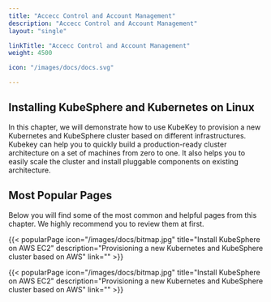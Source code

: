```yaml
---
title: "Accecc Control and Account Management"
description: "Accecc Control and Account Management"
layout: "single"

linkTitle: "Accecc Control and Account Management"
weight: 4500

icon: "/images/docs/docs.svg"

---
```


## Installing KubeSphere and Kubernetes on Linux

In this chapter, we will demonstrate how to use KubeKey to provision a new Kubernetes and KubeSphere cluster based on different infrastructures. Kubekey can help you to quickly build a production-ready cluster architecture on a set of machines from zero to one. It also helps you to easily scale the cluster and install pluggable components on existing architecture.

## Most Popular Pages

Below you will find some of the most common and helpful pages from this chapter. We highly recommend you to review them at first.

{{< popularPage icon="/images/docs/bitmap.jpg" title="Install KubeSphere on AWS EC2" description="Provisioning a new Kubernetes and KubeSphere cluster based on AWS" link="" >}}

{{< popularPage icon="/images/docs/bitmap.jpg" title="Install KubeSphere on AWS EC2" description="Provisioning a new Kubernetes and KubeSphere cluster based on AWS" link="" >}}
